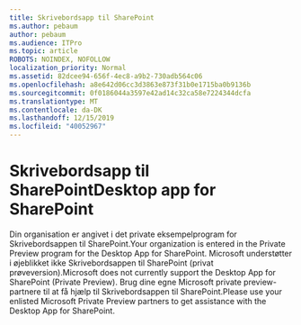 ```yaml
---
title: Skrivebordsapp til SharePoint
ms.author: pebaum
author: pebaum
ms.audience: ITPro
ms.topic: article
ROBOTS: NOINDEX, NOFOLLOW
localization_priority: Normal
ms.assetid: 82dcee94-656f-4ec8-a9b2-730adb564c06
ms.openlocfilehash: a8e642d06cc3d3863e873f31b0e1715ba0b9136b
ms.sourcegitcommit: 0f0186044a3597e42ad14c32ca58e7224344dcfa
ms.translationtype: MT
ms.contentlocale: da-DK
ms.lasthandoff: 12/15/2019
ms.locfileid: "40052967"
---
```

# <a name="desktop-app-for-sharepoint"></a><span data-ttu-id="1583c-102">Skrivebordsapp til SharePoint</span><span class="sxs-lookup"><span data-stu-id="1583c-102">Desktop app for SharePoint</span></span>

<span data-ttu-id="1583c-103">Din organisation er angivet i det private eksempelprogram for Skrivebordsappen til SharePoint.</span><span class="sxs-lookup"><span data-stu-id="1583c-103">Your organization is entered in the Private Preview program for the Desktop App for SharePoint.</span></span> <span data-ttu-id="1583c-104">Microsoft understøtter i øjeblikket ikke Skrivebordsappen til SharePoint (privat prøveversion).</span><span class="sxs-lookup"><span data-stu-id="1583c-104">Microsoft does not currently support the Desktop App for SharePoint (Private Preview).</span></span> <span data-ttu-id="1583c-105">Brug dine egne Microsoft private preview-partnere til at få hjælp til Skrivebordsappen til SharePoint.</span><span class="sxs-lookup"><span data-stu-id="1583c-105">Please use your enlisted Microsoft Private Preview partners to get assistance with the Desktop App for SharePoint.</span></span>
